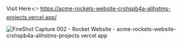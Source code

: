 Visit Here 👉 https://acme-rockets-website-crshspb4a-alihstms-projects.vercel.app/

![FireShot Capture 002 - Rocket Website - acme-rockets-website-crshspb4a-alihstms-projects vercel app](https://github.com/user-attachments/assets/5685c607-328d-4358-99d1-fe31216f40c9)
